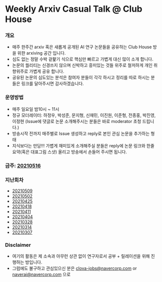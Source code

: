 # Weekly Arxiv Casual Talk @ Club House
### 개요
* 매주 한주간 arxiv 혹은 새롭게 공개된 AI 연구 논문들을 공유하는 Club House 방을 위한 arxiving 공간 입니다.
* 심도 없는 정말 수박 겉핥기 식으로 핵심만 빠르고 가볍게 대신 많이 소개 합니다.
* 논문의 퀄리티는 신경쓰지 않으며 신박하고 흥미있는 것들 위주로 철저하게 개인 취향위주로 가볍게 공유 합니다.
* 공유된 논문의 심도있는 분석은 참여자 분들이 각각 하시고 정리를 따로 하시는 분들은 링크를 달아주시면 감사하겠습니다.

### 운영방법
* 매주 일요일 밤10시 ~ 11시
* 정규 모더레이터: 하정우, 박성준, 문지형, 신재민, 이진원, 이준형, 전종홍, 박진영, 이정현 (Issue에 댓글로 논문 소개해주시는 분들은 바로 moderator 초청 드립니다.)
* 방송시작 전까지 매주별로 Issue 생성하고 reply로 본인 관심 논문을 추가하는 형태
* 지식보다는 만담!!! 가볍게 재미있게 소개해주실 분들은 reply에 논문 링크와 한줄 요약(혹은 대표그림 스샷) 올리고 방송에서 손들어 주시면 됩니다.

### 금주: [20210516](https://github.com/jungwoo-ha/WeeklyArxivTalk/issues/10)


### 지난회차 
* [20210509](https://github.com/jungwoo-ha/WeeklyArxivTalk/issues/9)
* [20210502](https://github.com/jungwoo-ha/WeeklyArxivTalk/issues/8)
* [20210425](https://github.com/jungwoo-ha/WeeklyArxivTalk/issues/7)
* [20210418](https://github.com/jungwoo-ha/WeeklyArxivTalk/issues/6)
* [20210411](https://github.com/jungwoo-ha/WeeklyArxivTalk/issues/5)
* [20210404](https://github.com/jungwoo-ha/WeeklyArxivTalk/issues/4)
* [20210328](https://github.com/jungwoo-ha/WeeklyArxivTalk/issues/3)
* [20210314](https://github.com/jungwoo-ha/WeeklyArxivTalk/issues/2)
* [20210307](https://github.com/jungwoo-ha/WeeklyArxivTalk/issues/1)

### Disclaimer
* 여기의 활동은 제 소속과 아무런 상관 없이 연구자로서 공부 + 릴레이션을 위해 진행하는 방입니다.
* 그럼에도 불구하고 관심있으신 분은 clova-jobs@navercorp.com or naverai@navercorp.com 으로



